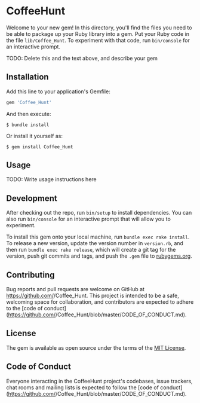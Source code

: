 # CoffeeHunt

Welcome to your new gem! In this directory, you'll find the files you need to be able to package up your Ruby library into a gem. Put your Ruby code in the file `lib/Coffee_Hunt`. To experiment with that code, run `bin/console` for an interactive prompt.

TODO: Delete this and the text above, and describe your gem

## Installation

Add this line to your application's Gemfile:

```ruby
gem 'Coffee_Hunt'
```

And then execute:

    $ bundle install

Or install it yourself as:

    $ gem install Coffee_Hunt

## Usage

TODO: Write usage instructions here

## Development

After checking out the repo, run `bin/setup` to install dependencies. You can also run `bin/console` for an interactive prompt that will allow you to experiment.

To install this gem onto your local machine, run `bundle exec rake install`. To release a new version, update the version number in `version.rb`, and then run `bundle exec rake release`, which will create a git tag for the version, push git commits and tags, and push the `.gem` file to [rubygems.org](https://rubygems.org).

## Contributing

Bug reports and pull requests are welcome on GitHub at https://github.com/<github username>/Coffee_Hunt. This project is intended to be a safe, welcoming space for collaboration, and contributors are expected to adhere to the [code of conduct](https://github.com/<github username>/Coffee_Hunt/blob/master/CODE_OF_CONDUCT.md).


## License

The gem is available as open source under the terms of the [MIT License](https://opensource.org/licenses/MIT).

## Code of Conduct

Everyone interacting in the CoffeeHunt project's codebases, issue trackers, chat rooms and mailing lists is expected to follow the [code of conduct](https://github.com/<github username>/Coffee_Hunt/blob/master/CODE_OF_CONDUCT.md).
